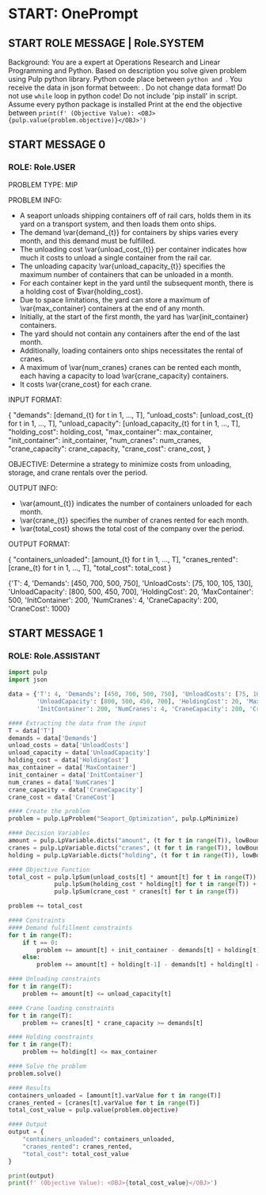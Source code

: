 # START: OnePrompt 
## START ROLE MESSAGE | Role.SYSTEM 
Background: You are a expert at Operations Research and Linear Programming and Python. Based on description you solve given problem using Pulp python library. Python code place between ```python and ```. You receive the data in json format between: <DATA></DATA>. Do not change data format! Do not use `while` loop in python code! Do not include 'pip install' in script. Assume every python package is installed Print at the end the objective between <OBJ></OBJ> `print(f' (Objective Value): <OBJ>{pulp.value(problem.objective)}</OBJ>')`  
## START MESSAGE 0 
### ROLE: Role.USER
<DESCRIPTION>
PROBLEM TYPE: MIP

PROBLEM INFO:

- A seaport unloads shipping containers off of rail cars, holds them in its yard on a transport system, and then loads them onto ships.
- The demand \var{demand_{t}} for containers by ships varies every month, and this demand must be fulfilled.
- The unloading cost \var{unload_cost_{t}} per container indicates how much it costs to unload a single container from the rail car.
- The unloading capacity \var{unload_capacity_{t}} specifies the maximum number of containers that can be unloaded in a month.
- For each container kept in the yard until the subsequent month, there is a holding cost of $\var{holding_cost}.
- Due to space limitations, the yard can store a maximum of \var{max_container} containers at the end of any month.
- Initially, at the start of the first month, the yard has \var{init_container} containers.
- The yard should not contain any containers after the end of the last month.
- Additionally, loading containers onto ships necessitates the rental of cranes.
- A maximum of \var{num_cranes} cranes can be rented each month, each having a capacity to load \var{crane_capacity} containers.
- It costs \var{crane_cost} for each crane.

INPUT FORMAT: 

{
    "demands": [demand_{t} for t in 1, ..., T],
    "unload_costs": [unload_cost_{t} for t in 1, ..., T],
    "unload_capacity": [unload_capacity_{t} for t in 1, ..., T],
    "holding_cost": holding_cost,
    "max_container": max_container,
    "init_container": init_container,
    "num_cranes": num_cranes,
    "crane_capacity": crane_capacity,
    "crane_cost": crane_cost,
}

OBJECTIVE: Determine a strategy to minimize costs from unloading, storage, and crane rentals over the period.

OUTPUT INFO:

- \var{amount_{t}} indicates the number of containers unloaded for each month.
- \var{crane_{t}} specifies the number of cranes rented for each month.
- \var{total_cost} shows the total cost of the company over the period.

OUTPUT FORMAT:

{
    "containers_unloaded": [amount_{t} for t in 1, ..., T],
    "cranes_rented": [crane_{t} for t in 1, ..., T],
    "total_cost": total_cost
}

</DESCRIPTION>
<DATA>
{'T': 4, 'Demands': [450, 700, 500, 750], 'UnloadCosts': [75, 100, 105, 130], 'UnloadCapacity': [800, 500, 450, 700], 'HoldingCost': 20, 'MaxContainer': 500, 'InitContainer': 200, 'NumCranes': 4, 'CraneCapacity': 200, 'CraneCost': 1000}</DATA>


## START MESSAGE 1 
### ROLE: Role.ASSISTANT
```python
import pulp
import json

data = {'T': 4, 'Demands': [450, 700, 500, 750], 'UnloadCosts': [75, 100, 105, 130], 
        'UnloadCapacity': [800, 500, 450, 700], 'HoldingCost': 20, 'MaxContainer': 500, 
        'InitContainer': 200, 'NumCranes': 4, 'CraneCapacity': 200, 'CraneCost': 1000}

#### Extracting the data from the input
T = data['T']
demands = data['Demands']
unload_costs = data['UnloadCosts']
unload_capacity = data['UnloadCapacity']
holding_cost = data['HoldingCost']
max_container = data['MaxContainer']
init_container = data['InitContainer']
num_cranes = data['NumCranes']
crane_capacity = data['CraneCapacity']
crane_cost = data['CraneCost']

#### Create the problem
problem = pulp.LpProblem("Seaport_Optimization", pulp.LpMinimize)

#### Decision Variables
amount = pulp.LpVariable.dicts("amount", (t for t in range(T)), lowBound=0, cat='Integer')
cranes = pulp.LpVariable.dicts("cranes", (t for t in range(T)), lowBound=0, upBound=num_cranes, cat='Integer')
holding = pulp.LpVariable.dicts("holding", (t for t in range(T)), lowBound=0, cat='Integer')

#### Objective Function
total_cost = pulp.lpSum(unload_costs[t] * amount[t] for t in range(T)) + \
             pulp.lpSum(holding_cost * holding[t] for t in range(T)) + \
             pulp.lpSum(crane_cost * cranes[t] for t in range(T))

problem += total_cost

#### Constraints
#### Demand fulfillment constraints
for t in range(T):
    if t == 0:
        problem += amount[t] + init_container - demands[t] + holding[t] == 0
    else:
        problem += amount[t] + holding[t-1] - demands[t] + holding[t] == 0

#### Unloading constraints
for t in range(T):
    problem += amount[t] <= unload_capacity[t]

#### Crane loading constraints
for t in range(T):
    problem += cranes[t] * crane_capacity >= demands[t]

#### Holding constraints
for t in range(T):
    problem += holding[t] <= max_container

#### Solve the problem
problem.solve()

#### Results
containers_unloaded = [amount[t].varValue for t in range(T)]
cranes_rented = [cranes[t].varValue for t in range(T)]
total_cost_value = pulp.value(problem.objective)

#### Output
output = {
    "containers_unloaded": containers_unloaded,
    "cranes_rented": cranes_rented,
    "total_cost": total_cost_value
}

print(output)
print(f' (Objective Value): <OBJ>{total_cost_value}</OBJ>')
```


